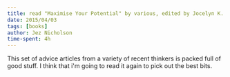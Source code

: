 ```yaml
---
title: read "Maximise Your Potential" by various, edited by Jocelyn K. Glei
date: 2015/04/03
tags: [books]
author: Jez Nicholson
time-spent: 4h
---
```

​​This set of advice articles from a variety of recent thinkers is packed full of good stuff. I think that i'm going to read it again to pick out the best bits.